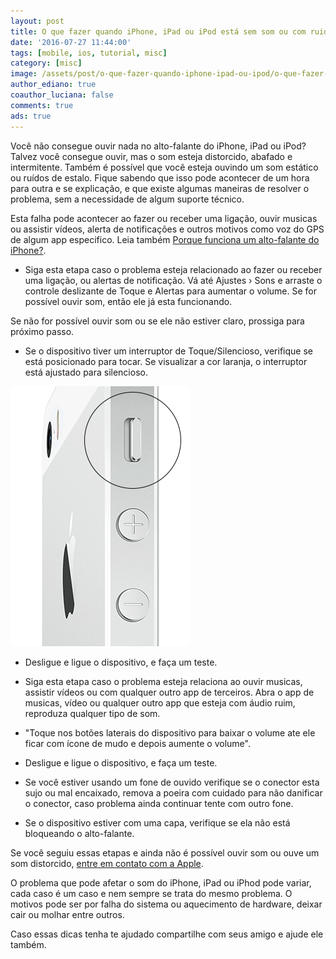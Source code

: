 ```yaml
---
layout: post
title: O que fazer quando iPhone, iPad ou iPod está sem som ou com ruidos
date: '2016-07-27 11:44:00'
tags: [mobile, ios, tutorial, misc]
category: [misc]
image: /assets/post/o-que-fazer-quando-iphone-ipad-ou-ipod/o-que-fazer-quando-iphone-ipad-ou-ipod.jpg
author_ediano: true
coauthor_luciana: false
comments: true
ads: true
---
```


Você não consegue ouvir nada no alto-falante do iPhone, iPad ou iPod? Talvez você consegue ouvir, mas o som esteja distorcido, abafado e intermitente. Também é possível que você esteja ouvindo um som estático ou ruídos de estalo. Fique sabendo que isso pode acontecer de um hora para outra e se explicação, e que existe algumas maneiras de resolver o problema, sem a necessidade de algum suporte técnico.

Esta falha pode acontecer ao fazer ou receber uma ligação, ouvir musicas ou assistir vídeos, alerta de notificações e outros motivos como voz do GPS de algum app especifico. Leia também <a href="http://www.insideblock.com/post/porque-funciona-um-alto-falante-do.html" target="_blank">Porque funciona um alto-falante do iPhone?</a>.

* Siga esta etapa caso o problema esteja relacionado ao fazer ou receber uma ligação, ou alertas de notificação. Vá até Ajustes › Sons e arraste o controle deslizante de Toque e Alertas para aumentar o volume. Se for possível ouvir som, então ele já esta funcionando.

Se não for possível ouvir som ou se ele não estiver claro, prossiga para próximo passo.

* Se o dispositivo tiver um interruptor de Toque/Silencioso, verifique se está posicionado para tocar. Se visualizar a cor laranja, o interruptor está ajustado para silencioso.

![Botão de silencia Iphone](/assets/post/o-que-fazer-quando-iphone-ipad-ou-ipod/silenciar-iphone.png)

* Desligue e ligue o dispositivo, e faça um teste.

* Siga esta etapa caso o problema esteja relaciona ao ouvir musicas, assistir vídeos ou com qualquer outro app de terceiros. Abra o app de musicas, vídeo ou qualquer outro app que esteja com áudio ruim, reproduza qualquer tipo de som.

* "Toque nos botões laterais do dispositivo para baixar o volume ate ele ficar com ícone de mudo e depois aumente o volume".

* Desligue e ligue o dispositivo, e faça um teste.

* Se você estiver usando um fone de ouvido verifique se o conector esta sujo ou mal encaixado, remova a poeira com cuidado para não danificar o conector, caso problema ainda continuar tente com outro fone.

* Se o dispositivo estiver com uma capa, verifique se ela não está bloqueando o alto-falante.

Se você seguiu essas etapas e ainda não é possível ouvir som ou ouve um som distorcido, <a href="https://support.apple.com/pt-br/contact" target="_blank" class="external-link" rel="nofollow">entre em contato com a Apple</a>.

O problema que pode afetar o som do iPhone, iPad ou iPhod pode variar, cada caso é um caso e nem sempre se trata do mesmo problema. O motivos pode ser por falha do sistema ou aquecimento de hardware, deixar cair ou molhar entre outros.

Caso essas dicas tenha te ajudado compartilhe com seus amigo e ajude ele também.